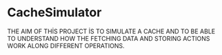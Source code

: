 # CacheSimulator
THE AIM OF THİS PROJECT İS TO SIMULATE A CACHE AND TO BE ABLE TO UNDERSTAND HOW THE FETCHING DATA AND STORING ACTIONS WORK ALONG DIFFERENT OPERATIONS.
